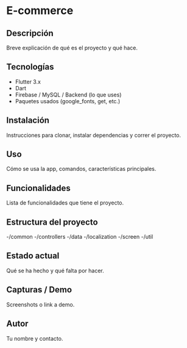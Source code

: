#  E-commerce

## Descripción
Breve explicación de qué es el proyecto y qué hace.

## Tecnologías
- Flutter 3.x
- Dart
- Firebase / MySQL / Backend (lo que uses)
- Paquetes usados (google_fonts, get, etc.)

## Instalación
Instrucciones para clonar, instalar dependencias y correr el proyecto.

## Uso
Cómo se usa la app, comandos, características principales.

## Funcionalidades
Lista de funcionalidades que tiene el proyecto.

## Estructura del proyecto
-/common
-/controllers
-/data
-/localization
-/screen
-/util
## Estado actual
Qué se ha hecho y qué falta por hacer.

## Capturas / Demo
Screenshots o link a demo.

## Autor
Tu nombre y contacto.
